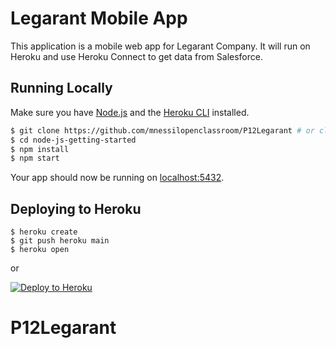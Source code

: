 # Legarant Mobile App

This application is a mobile web app for Legarant Company. 
It will run on Heroku and use Heroku Connect to get data from Salesforce.

## Running Locally

Make sure you have [Node.js](http://nodejs.org/) and the [Heroku CLI](https://cli.heroku.com/) installed.

```sh
$ git clone https://github.com/mnessilopenclassroom/P12Legarant # or clone your own fork
$ cd node-js-getting-started
$ npm install
$ npm start
```

Your app should now be running on [localhost:5432](http://localhost:5432/).

## Deploying to Heroku

```
$ heroku create
$ git push heroku main
$ heroku open
```
or

[![Deploy to Heroku](https://www.herokucdn.com/deploy/button.png)](https://heroku.com/deploy?template=https://github.com/mnessilopenclassroom/P12Legarant/tree/Dev)


# P12Legarant

